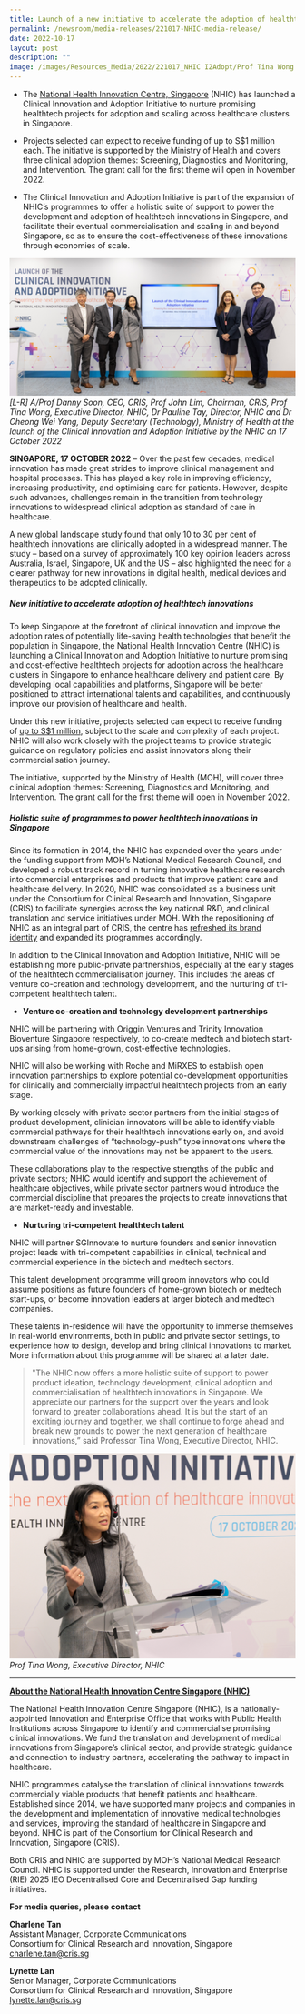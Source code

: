 ```yaml
---
title: Launch of a new initiative to accelerate the adoption of healthtech innovations
permalink: /newsroom/media-releases/221017-NHIC-media-release/
date: 2022-10-17
layout: post
description: ""
image: /images/Resources_Media/2022/221017_NHIC I2Adopt/Prof Tina Wong.jpg
---
```



* The [National Health Innovation Centre, Singapore](https://www.nhic.sg/) (NHIC) has launched a Clinical Innovation and Adoption Initiative to nurture promising healthtech projects for adoption and scaling across healthcare clusters in Singapore.

* Projects selected can expect to receive funding of up to S$1 million each. The initiative is supported by the Ministry of Health and covers three clinical adoption themes: Screening, Diagnostics and Monitoring, and Intervention. The grant call for the first theme will open in November 2022.

* The Clinical Innovation and Adoption Initiative is part of the expansion of NHIC’s programmes to offer a holistic suite of support to power the development and adoption of healthtech innovations in Singapore, and facilitate their eventual commercialisation and scaling in and beyond Singapore, so as to ensure the cost-effectiveness of these innovations through economies of scale.

![](/images/Resources_Media/2022/221017_NHIC%20I2Adopt/NHIC%20group%20photo.jpg)
_\[L-R\] A/Prof Danny Soon, CEO, CRIS, Prof John Lim, Chairman, CRIS, Prof Tina Wong, Executive Director, NHIC, Dr Pauline Tay, Director, NHIC and Dr Cheong Wei Yang, Deputy Secretary (Technology), Ministry of Health at the launch of the Clinical Innovation and Adoption Initiative by the NHIC on 17 October 2022_

**SINGAPORE, 17 OCTOBER 2022** – Over the past few decades, medical innovation has made great strides to improve clinical management and hospital processes. This has played a key role in improving efficiency, increasing productivity, and optimising care for patients. However, despite such advances, challenges remain in the transition from technology innovations to widespread clinical adoption as standard of care in healthcare.

A new global landscape study found that only 10 to 30 per cent of healthtech innovations are clinically adopted in a widespread manner. The study – based on a survey of approximately 100 key opinion leaders across Australia, Israel, Singapore, UK and the US – also highlighted the need for a clearer pathway for new innovations in digital health, medical devices and therapeutics to be adopted clinically. 

##### New initiative to accelerate adoption of healthtech innovations

To keep Singapore at the forefront of clinical innovation and improve the adoption rates of potentially life-saving health technologies that benefit the population in Singapore, the National Health Innovation Centre (NHIC) is launching a Clinical Innovation and Adoption Initiative to nurture promising and cost-effective healthtech projects for adoption across the healthcare clusters in Singapore to enhance healthcare delivery and patient care. By developing local capabilities and platforms, Singapore will be better positioned to attract international talents and capabilities, and continuously improve our provision of healthcare and health.

Under this new initiative, projects selected can expect to receive funding of [up to S$1 million](https://nhic.sg/web/index.php/our-funding/innovation-to-adopt), subject to the scale and complexity of each project. NHIC will also work closely with the project teams to provide strategic guidance on regulatory policies and assist innovators along their commercialisation journey. 

The initiative, supported by the Ministry of Health (MOH), will cover three clinical adoption themes: Screening, Diagnostics and Monitoring, and Intervention. The grant call for the first theme will open in November 2022. 

##### Holistic suite of programmes to power healthtech innovations in Singapore

Since its formation in 2014, the NHIC has expanded over the years under the funding support from MOH’s National Medical Research Council, and developed a robust track record in turning innovative healthcare research into commercial enterprises and products that improve patient care and healthcare delivery. In 2020, NHIC was consolidated as a business unit under the Consortium for Clinical Research and Innovation, Singapore (CRIS) to facilitate synergies across the key national R&D, and clinical translation and service initiatives under MOH. With the repositioning of NHIC as an integral part of CRIS, the centre has [refreshed its brand identity](https://nhic.sg/web/index.php/about-us/our-identity) and expanded its programmes accordingly.

In addition to the Clinical Innovation and Adoption Initiative, NHIC will be establishing more public-private partnerships, especially at the early stages of the healthtech commercialisation journey. This includes the areas of venture co-creation and technology development, and the nurturing of tri-competent healthtech talent. 

*   **Venture co-creation and technology development partnerships**

NHIC will be partnering with Origgin Ventures and Trinity Innovation Bioventure Singapore respectively, to co-create medtech and biotech start-ups arising from home-grown, cost-effective technologies. 

NHIC will also be working with Roche and MiRXES to establish open innovation partnerships to explore potential co-development opportunities for clinically and commercially impactful healthtech projects from an early stage.

By working closely with private sector partners from the initial stages of product development, clinician innovators will be able to identify viable commercial pathways for their healthtech innovations early on, and avoid downstream challenges of “technology-push” type innovations where the commercial value of the innovations may not be apparent to the users.

These collaborations play to the respective strengths of the public and private sectors; NHIC would identify and support the achievement of healthcare objectives, while private sector partners would introduce the commercial discipline that prepares the projects to create innovations that are market-ready and investable. 

*   **Nurturing tri-competent healthtech talent**

NHIC will partner SGInnovate to nurture founders and senior innovation project leads with tri-competent capabilities in clinical, technical and commercial experience in the biotech and medtech sectors.

This talent development programme will groom innovators who could assume positions as future founders of home-grown biotech or medtech start-ups, or become innovation leaders at larger biotech and medtech companies.

These talents in-residence will have the opportunity to immerse themselves in real-world environments, both in public and private sector settings, to experience how to design, develop and bring clinical innovations to market. More information about this programme will be shared at a later date. 

> "The NHIC now offers a more holistic suite of support to power product ideation, technology development, clinical adoption and commercialisation of healthtech innovations in Singapore. We appreciate our partners for the support over the years and look forward to greater collaborations ahead. It is but the start of an exciting journey and together, we shall continue to forge ahead and break new grounds to power the next generation of healthcare innovations,” said Professor Tina Wong, Executive Director, NHIC.


![](/images/Resources_Media/2022/221017_NHIC%20I2Adopt/Prof%20Tina%20Wong.jpg)
_Prof Tina Wong, Executive Director, NHIC_

---

[**About the National Health Innovation Centre Singapore (NHIC)**](https://www.nhic.sg/)

The National Health Innovation Centre Singapore (NHIC), is a nationally-appointed Innovation and Enterprise Office that works with Public Health Institutions across Singapore to identify and commercialise promising clinical innovations. We fund the translation and development of medical innovations from Singapore’s clinical sector, and provide strategic guidance and connection to industry partners, accelerating the pathway to impact in healthcare. 

NHIC programmes catalyse the translation of clinical innovations towards commercially viable products that benefit patients and healthcare. Established since 2014, we have supported many projects and companies in the development and implementation of innovative medical technologies and services, improving the standard of healthcare in Singapore and beyond. NHIC is part of the Consortium for Clinical Research and Innovation, Singapore (CRIS). 

Both CRIS and NHIC are supported by MOH’s National Medical Research Council. NHIC is supported under the Research, Innovation and Enterprise (RIE) 2025 IEO Decentralised Core and Decentralised Gap funding initiatives.

**For media queries, please contact**

**Charlene Tan**
<br>Assistant Manager, Corporate Communications
<br>Consortium for Clinical Research and Innovation, Singapore
<br>charlene.tan@cris.sg

**Lynette Lan**
<br>Senior Manager, Corporate Communications
<br>Consortium for Clinical Research and Innovation, Singapore
<br>lynette.lan@cris.sg